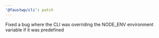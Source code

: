 ```yaml
---
'@faustwp/cli': patch
---
```


Fixed a bug where the CLI was overriding the NODE_ENV environment variable if it was predefined
